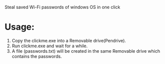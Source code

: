 Steal saved Wi-Fi passwords of windows OS in one click

# Usage:
1. Copy the clickme.exe into a Removable drive(Pendrive).
2. Run clickme.exe and wait for a while.
3. A file (passwords.txt) will be created in the same Removable drive which contains the passwords.

